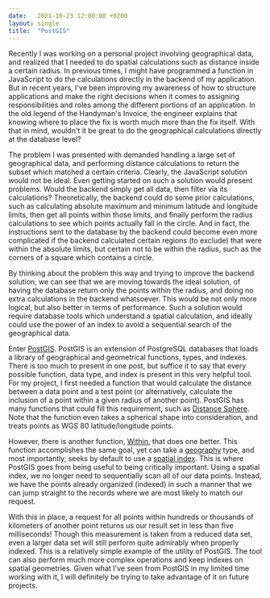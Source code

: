 ```yaml
---
date:   2021-10-23 12:00:00 +0200
layout: single
title:  "PostGIS"
---
```

Recently I was working on a personal project involving geographical data, and realized that I needed to do spatial calculations such as distance inside a certain radius. In previous times, I might have programmed a function in JavaScript to do the calculations directly in the backend of my application. But in recent years, I've been improving my awareness of how to structure applications and make the right decisions when it comes to assigning responsibilities and roles among the different portions of an application. In the old legend of the Handyman's Invoice, the engineer explains that knowing where to place the fix is worth much more than the fix itself. With that in mind, wouldn't it be great to do the geographical calculations directly at the database level?

The problem I was presented with demanded handling a large set of geographical data, and performing distance calculations to return the subset which matched a certain criteria. Clearly, the JavaScript solution would not be ideal. Even getting started on such a solution would present problems. Would the backend simply get all data, then filter via its calculations? Theoretically, the backend could do some prior calculations, such as calculating absolute maximum and minimum latitude and longitude limits, then get all points within those limits, and finally perform the radius calculations to see which points actually fall in the circle. And in fact, the instructions sent to the database by the backend could become even more complicated if the backend calculated certain regions (to exclude) that were within the absolute limits, but certain not to be within the radius, such as the corners of a square which contains a circle.

By thinking about the problem this way and trying to improve the backend solution, we can see that we are moving towards the ideal solution, of having the database return only the points within the radius, and doing no extra calculations in the backend whatsoever. This would be not only more logical, but also better in terms of performance. Such a solution would require database tools which understand a spatial calculation, and ideally could use the power of an index to avoid a sequential search of the geographical data.

Enter [PostGIS][postgis]. PostGIS is an extension of PostgreSQL databases that loads a library of geographical and geometrical functions, types, and indexes. There is too much to present in one post, but suffice it to say that every possible function, data type, and index is present in this very helpful tool. For my project, I first needed a function that would calculate the distance between a data point and a test point (or alternatively, calculate the inclusion of a point within a given radius of another point). PostGIS has many functions that could fill this requirement, such as [Distance Sphere][distance_sphere]. Note that the function even takes a spherical shape into consideration, and treats points as WGS 80 latitude/longitude points.

However, there is another function, [Within][within], that does one better. This function accomplishes the same goal, yet can take a [geography][geography] type, and most importantly, seeks by default to use a [spatial index][spatial]. This is where PostGIS goes from being useful to being critically important. Using a spatial index, we no longer need to sequentially scan all of our data points. Instead, we have the points already organized (indexed) in such a manner that we can jump straight to the records where we are most likely to match our request.

With this in place, a request for all points within hundreds or thousands of kilometers of another point returns us our result set in less than five milliseconds! Though this measurement is taken from a reduced data set, even a larger data set will still perform quite admirably when properly indexed. This is a relatively simple example of the utility of PostGIS. The tool can also perform much more complex operations and keep indexes on spatial geometries. Given what I've seen from PostGIS in my limited time working with it, I will definitely be trying to take advantage of it on future projects.

[distance_sphere]: https://postgis.net/docs/manual-1.4/ST_Distance_Sphere.html
[geography]: http://postgis.net/workshops/postgis-intro/geography.html
[postgis]: https://postgis.net
[spatial]: http://postgis.net/workshops/postgis-intro/indexing.html
[within]: https://postgis.net/docs/ST_DWithin.html
